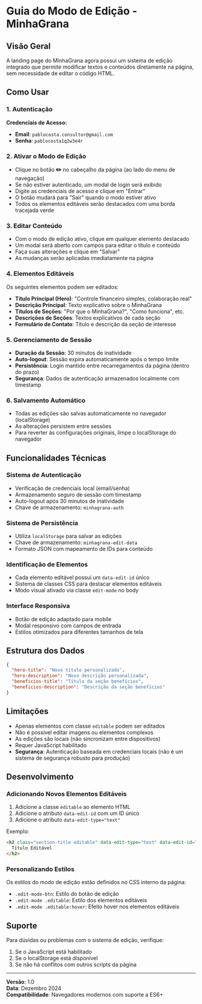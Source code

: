 # Guia do Modo de Edição - MinhaGrana

## Visão Geral

A landing page do MinhaGrana agora possui um sistema de edição integrado que permite modificar textos e conteúdos diretamente na página, sem necessidade de editar o código HTML.

## Como Usar

### 1. Autenticação

**Credenciais de Acesso:**
- **Email**: `pablocosta.consultor@gmail.com`
- **Senha**: `pablocosta1q2w3e4r`

### 2. Ativar o Modo de Edição

- Clique no botão **✏️** no cabeçalho da página (ao lado do menu de navegação)
- Se não estiver autenticado, um modal de login será exibido
- Digite as credenciais de acesso e clique em "Entrar"
- O botão mudará para "Sair" quando o modo estiver ativo
- Todos os elementos editáveis serão destacados com uma borda tracejada verde

### 3. Editar Conteúdo

- Com o modo de edição ativo, clique em qualquer elemento destacado
- Um modal será aberto com campos para editar o título e conteúdo
- Faça suas alterações e clique em "Salvar"
- As mudanças serão aplicadas imediatamente na página

### 4. Elementos Editáveis

Os seguintes elementos podem ser editados:

- **Título Principal (Hero)**: "Controle financeiro simples, colaboração real"
- **Descrição Principal**: Texto explicativo sobre o MinhaGrana
- **Títulos de Seções**: "Por que o MinhaGrana?", "Como funciona", etc.
- **Descrições de Seções**: Textos explicativos de cada seção
- **Formulário de Contato**: Título e descrição da seção de interesse

### 5. Gerenciamento de Sessão

- **Duração da Sessão**: 30 minutos de inatividade
- **Auto-logout**: Sessão expira automaticamente após o tempo limite
- **Persistência**: Login mantido entre recarregamentos da página (dentro do prazo)
- **Segurança**: Dados de autenticação armazenados localmente com timestamp

### 6. Salvamento Automático

- Todas as edições são salvas automaticamente no navegador (localStorage)
- As alterações persistem entre sessões
- Para reverter às configurações originais, limpe o localStorage do navegador

## Funcionalidades Técnicas

### Sistema de Autenticação
- Verificação de credenciais local (email/senha)
- Armazenamento seguro de sessão com timestamp
- Auto-logout após 30 minutos de inatividade
- Chave de armazenamento: `minhagrana-auth`

### Sistema de Persistência
- Utiliza `localStorage` para salvar as edições
- Chave de armazenamento: `minhagrana-edit-data`
- Formato JSON com mapeamento de IDs para conteúdo

### Identificação de Elementos
- Cada elemento editável possui um `data-edit-id` único
- Sistema de classes CSS para destacar elementos editáveis
- Modo visual ativado via classe `edit-mode` no body

### Interface Responsiva
- Botão de edição adaptado para mobile
- Modal responsivo com campos de entrada
- Estilos otimizados para diferentes tamanhos de tela

## Estrutura dos Dados

```json
{
  "hero-title": "Novo título personalizado",
  "hero-description": "Nova descrição personalizada",
  "beneficios-title": "Título da seção benefícios",
  "beneficios-description": "Descrição da seção benefícios"
}
```

## Limitações

- Apenas elementos com classe `editable` podem ser editados
- Não é possível editar imagens ou elementos complexos
- As edições são locais (não sincronizam entre dispositivos)
- Requer JavaScript habilitado
- **Segurança**: Autenticação baseada em credenciais locais (não é um sistema de segurança robusto para produção)

## Desenvolvimento

### Adicionando Novos Elementos Editáveis

1. Adicione a classe `editable` ao elemento HTML
2. Adicione o atributo `data-edit-id` com um ID único
3. Adicione o atributo `data-edit-type="text"`

Exemplo:
```html
<h2 class="section-title editable" data-edit-type="text" data-edit-id="novo-titulo">
  Título Editável
</h2>
```

### Personalizando Estilos

Os estilos do modo de edição estão definidos no CSS interno da página:

- `.edit-mode-btn`: Estilo do botão de edição
- `.edit-mode .editable`: Estilo dos elementos editáveis
- `.edit-mode .editable:hover`: Efeito hover nos elementos editáveis

## Suporte

Para dúvidas ou problemas com o sistema de edição, verifique:

1. Se o JavaScript está habilitado
2. Se o localStorage está disponível
3. Se não há conflitos com outros scripts da página

---

**Versão**: 1.0  
**Data**: Dezembro 2024  
**Compatibilidade**: Navegadores modernos com suporte a ES6+
